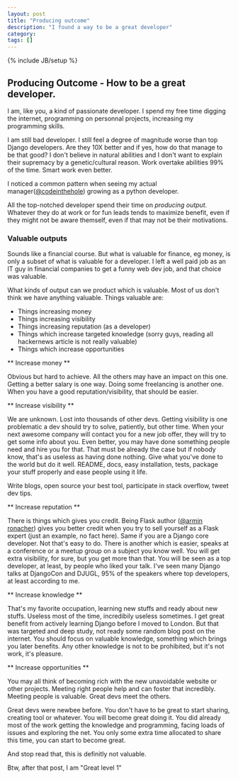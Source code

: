 ```yaml
---
layout: post
title: "Producing outcome"
description: "I found a way to be a great developer"
category: 
tags: []
---
```

{% include JB/setup %}

## Producing Outcome - How to be a great developer.

I am, like you, a kind of passionate developer. I spend my free time digging the internet, programming on personnal projects, increasing my programming skills.

I am still bad developer. I still feel a degree of magnitude worse than top Django developers. Are they 10X better and if yes, how do that manage to be that good?
I don't believe in natural abilities and I don't want to explain their supremacy by a genetic/cultural reason. Work overtake abilities 99% of the time. Smart work even better.

I noticed a common pattern when seeing my actual manager([@codeinthehole](http://www.codeinthehole.com)) growing as a python developer.

All the top-notched developer spend their time on *producing output*.
Whatever they do at work or for fun leads tends to maximize benefit, even if they might not be aware themself, even if that may not be their motivations.

### Valuable outputs

Sounds like a financial course. But what is valuable for finance, eg money, is only a subset of what is valuable for a developer.
I left a well paid job as an IT guy in financial companies to get a funny web dev job, and that choice was valuable.

What kinds of output can we product which is valuable. Most of us don't think we have anything valuable.
Things valuable are:
- Things increasing money
- Things increasing visibility
- Things increasing reputation (as a developer)
- Things which increase targeted knowledge (sorry guys, reading all hackernews article is not really valuable)
- Things which increase opportunities

** Increase money **

Obvious but hard to achieve. All the others may have an impact on this one. Getting a better salary is one way. Doing some freelancing is another one.
When you have a good reputation/visibility, that should be easier.

** Increase visibility **

We are unknown. Lost into thousands of other devs. Getting visibility is one problematic a dev should try to solve, patiently, but other time.
When your next awesome company will contact you for a new job offer, they will try to get some info about you.
Even better, you may have done something people need and hire you for that. That must be already the case but if nobody know, that's as useless as having done nothing.
Give what you've done to the world but do it well. README, docs, easy installation, tests, package your stuff properly and ease people using it life.

Write blogs, open source your best tool, participate in stack overflow, tweet dev tips.

** Increase reputation **

There is things which gives you credit. Being Flask author ([@armin ronacher](http://lucumr.pocoo.org/)) gives you better credit when you try to sell yourself as a Flask expert (just an example, no fact here). Same if you are a Django core developer. Not that's easy to do. There is another which is easier, speaks at a conference or a meetup group on a subject you know well. You will get extra visibility, for sure, but you get more than that. You will be seen as a top developer, at least, by people who liked your talk. I've seen many Django talks at DjangoCon and DJUGL, 95% of the speakers where top developers, at least according to me.

** Increase knowledge **

That's my favorite occupation, learning new stuffs and ready about new stuffs. Useless most of the time, incredibily useless sometimes. I get great benefit from actively learning Django before I moved to London. But that was targeted and deep study, not ready some random blog post on the internet. You should focus on valuable knowledge, something which brings you later benefits. Any other knowledge is not to be prohibited, but it's not work, it's pleasure.

** Increase opportunities **

You may all think of becoming rich with the new unavoidable website or other projects. Meeting right people help and can foster that incredibly. Meeting people is valuable. Great devs meet the others.


Great devs were newbee before. You don't have to be great to start sharing, creating tool or whatever. You will become great doing it.
You did already most of the work getting the knowledge and programming, facing loads of issues and exploring the net. You only some extra time allocated to share this time, you can start to become great.

And stop read that, this is definitly not valuable.

Btw, after that post, I am "Great level 1"
